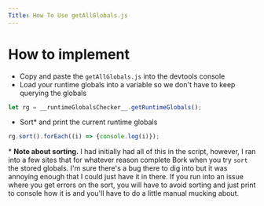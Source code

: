 ```yaml
---
Title: How To Use getAllGlobals.js
---
```


# How to implement

- Copy and paste the `getAllGlobals.js` into the devtools console
- Load your runtime globals into a variable so we don't have to keep querying the globals
```javascript
let rg = __runtimeGlobalsChecker__.getRuntimeGlobals();
```
- Sort* and print the current runtime globals
```javascript
rg.sort().forEach((i) => {console.log(i)});
```
\* **Note about sorting.** I had initially had all of this in the script, however, I ran into a few sites that for whatever reason complete Bork when you try `sort` the stored globals. I'm sure there's a bug there to dig into but it was annoying enough that I could just have it in there. If you run into an issue where you get errors on the sort, you will have to avoid sorting and just print to console how it is and you'll have to do a little manual mucking about. 